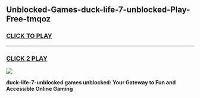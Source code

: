 
## Unblocked-Games-duck-life-7-unblocked-Play-Free-tmqoz
<h3>
<a href="https://premium76.site?title=duck-life-7-unblocked&ref=10A">CLICK TO PLAY</a></h3>
<hr>

<h3>
<a href="https://premium76.site?title=duck-life-7-unblocked&ref=10A">CLICK 2 PLAY</a>
  
</h3>

<a href="https://premium76.site?title=duck-life-7-unblocked&ref=10A"><img src="https://clearcache.store/games.png"></a>


**duck-life-7-unblocked games unblocked: Your Gateway to Fun and Accessible Online Gaming**
